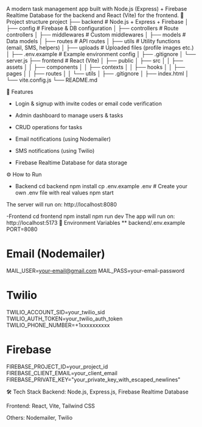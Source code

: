 A modern task management app built with Node.js (Express) + Firebase Realtime Database for the backend and React (Vite) for the frontend.
📂 Project structure
project
├── backend                # Node.js + Express + Firebase
│   ├── config             # Firebase & DB configuration
│   ├── controllers        # Route controllers
│   ├── middlewares        # Custom middlewares
│   ├── models             # Data models
│   ├── routes             # API routes
│   ├── utils              # Utility functions (email, SMS, helpers)
│   ├── uploads            # Uploaded files (profile images etc.)
│   ├── .env.example       # Example environment config
│   ├── .gitignore
│   └── server.js
├── frontend               # React (Vite)
│   ├── public
│   ├── src
│   │   ├── assets
│   │   ├── components
│   │   ├── contexts
│   │   ├── hooks
│   │   ├── pages
│   │   ├── routes
│   │   └── utils
│   ├── .gitignore
│   ├── index.html
│   └── vite.config.js
└── README.md

🚀 Features
* Login & signup with invite codes or email code verification

* Admin dashboard to manage users & tasks

* CRUD operations for tasks

* Email notifications (using Nodemailer)

* SMS notifications (using Twilio)

* Firebase Realtime Database for data storage

⚙️ How to Run
- Backend
cd backend
npm install
cp .env.example .env   # Create your own .env file with real values
npm start

The server will run on: http://localhost:8080

-Frontend
cd frontend
npm install
npm run dev
The app will run on: http://localhost:5173
🔑 Environment Variables
** backend/.env.example
PORT=8080

# Email (Nodemailer)
MAIL_USER=your-email@gmail.com
MAIL_PASS=your-email-password

# Twilio
TWILIO_ACCOUNT_SID=your_twilio_sid
TWILIO_AUTH_TOKEN=your_twilio_auth_token
TWILIO_PHONE_NUMBER=+1xxxxxxxxxx

# Firebase
FIREBASE_PROJECT_ID=your_project_id
FIREBASE_CLIENT_EMAIL=your_client_email
FIREBASE_PRIVATE_KEY="your_private_key_with_escaped_newlines"


🛠️ Tech Stack
Backend: Node.js, Express.js, Firebase Realtime Database

Frontend: React, Vite, Tailwind CSS

Others: Nodemailer, Twilio